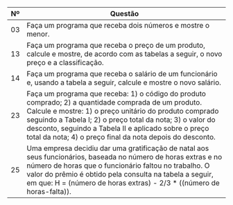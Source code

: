 |  Nº  |  Questão  |
|------|-----------|
|  03  | Faça um programa que receba dois números e mostre o menor.|
|  13  | Faça um programa que receba o preço de um produto, calcule e mostre, de acordo com as tabelas a seguir, o novo preço e a classificação.|
|  14  | Faça um programa que receba o salário de um funcionário e, usando a tabela a seguir, calcule e mostre o novo salário.|
|  23  | Faça um programa que receba: 1) o código do produto comprado; 2) a quantidade comprada de um produto. Calcule e mostre: 1) o preço unitário do produto comprado seguindo a Tabela I; 2) o preço total da nota; 3) o valor do desconto, seguindo a Tabela II e aplicado sobre o preço total da nota; 4) o preço final da nota depois do desconto.|
|  25  | Uma empresa decidiu dar uma gratificação de natal aos seus funcionários, baseada no número de horas extras e no número de horas que o funcionário faltou no trabalho. O valor do prêmio é obtido pela consulta na tabela a seguir, em que: H = (número de horas extras) - 2/3 * ((número de horas-falta)).|
